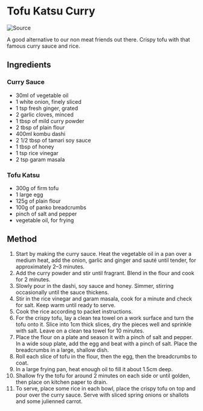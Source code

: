 # Tofu Katsu Curry

![Source](https://www.japancentre.com/en/recipes/1568-tofu-katsu-curry)

A good alternative to our non meat friends out there. Crispy tofu with that famous curry sauce and rice.

## Ingredients

### Curry Sauce

  - 30ml of vegetable oil
  - 1 white onion, finely sliced
  - 1 tsp fresh ginger, grated
  - 2 garlic cloves, minced
  - 1 tbsp of mild curry powder
  - 2 tbsp of plain flour
  - 400ml kombu dashi
  - 2 1/2 tbsp of tamari soy sauce
  - 1 tbsp of honey
  - 1 tsp rice vinegar
  - 2 tsp garam masala

### Tofu Katsu

  - 300g of firm tofu
  - 1 large egg
  - 125g of plain flour
  - 100g of panko breadcrumbs
  - pinch of salt and pepper
  - vegetable oil, for frying

## Method

  1. Start by making the curry sauce. Heat the vegetable oil in a pan over a medium heat, add the onion, garlic and 
  ginger and sauté until tender, for approximately 2–3 minutes.
  2. Add the curry powder and stir until fragrant. Blend in the flour and cook for 2 minutes.
  3. Slowly pour in the dashi, soy sauce and honey. Simmer, stirring occasionally until the sauce thickens.
  4. Stir in the rice vinegar and garam masala, cook for a minute and check for salt. Keep warm until ready to serve.
  5. Cook the rice according to packet instructions.
  6. For the crispy tofu, lay a clean tea towel on a work surface and turn the tofu onto it. Slice into 1cm thick
  slices, dry the pieces well and sprinkle with salt. Leave on a clean tea towel for 10 minutes.
  7. Place the flour on a plate and season it with a pinch of salt and pepper. In a wide soup plate, add the egg
  and beat with a pinch of salt. Place the breadcrumbs in a large, shallow dish.
  8. Roll each slice of tofu in the flour, then the egg, then the breadcrumbs to coat.
  9. In a large frying pan, heat enough oil to fill it about 1.5cm deep.
  10. Shallow fry the tofu for around 2 minutes on each side or until golden, then place on kitchen paper to drain.
  11. To serve, place some rice in each bowl, place the crispy tofu on top and pour over the curry sauce. Serve with sliced spring onions or shallots and some julienned carrot.
